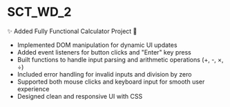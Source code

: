 # SCT_WD_2

✨ Added Fully Functional Calculator Project 🧮

- Implemented DOM manipulation for dynamic UI updates
- Added event listeners for button clicks and "Enter" key press
- Built functions to handle input parsing and arithmetic operations (+, -, ×, ÷)
- Included error handling for invalid inputs and division by zero
- Supported both mouse clicks and keyboard input for smooth user experience
- Designed clean and responsive UI with CSS
